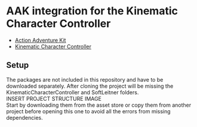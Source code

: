 # __AAK__ integration for the __Kinematic Character Controller__

- [Action Adventure Kit](https://assetstore.unity.com/packages/templates/systems/action-adventure-kit-217284)  
- [Kinematic Character Controller](https://assetstore.unity.com/packages/tools/physics/kinematic-character-controller-99131)

## Setup

The packages are not included in this repository and have to be downloaded separately. After cloning the project will be missing the KinematicCharacterController and SoftLeitner folders.  
INSERT PROJECT STRUCTURE IMAGE  
Start by downloading them from the asset store or copy them from another project before opening this one to avoid all the errors from missing dependencies.